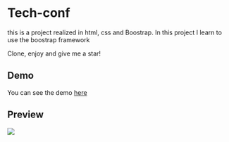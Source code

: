 # Tech-conf

this is a project realized in html, css and Boostrap. In this project I learn to use the boostrap framework

Clone, enjoy and give me a star!

## Demo
You can see the demo [here](https://camilovelandia.github.io/Tech-conf/)

## Preview
![](/preview.png)